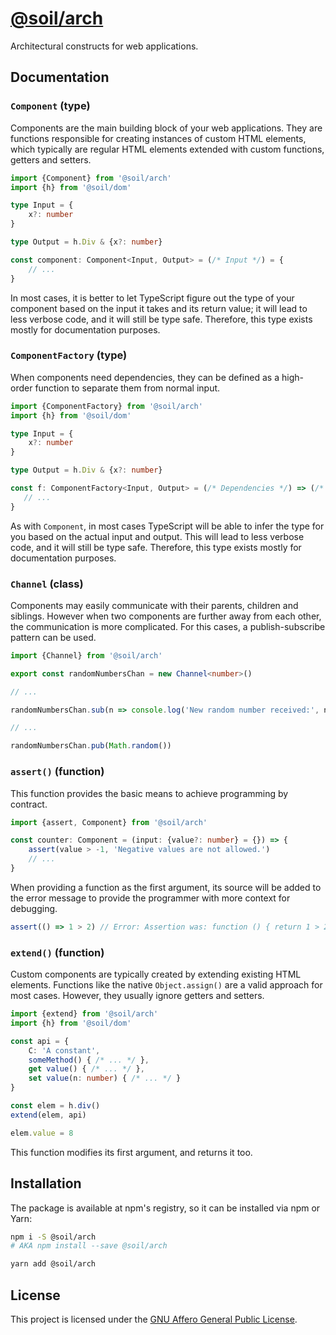 # [@soil/arch](https://www.npmjs.com/package/@soil/arch)

Architectural constructs for web applications.


## Documentation

### `Component` (type)

Components are the main building block of your web applications. They are functions responsible for creating instances of custom HTML elements, which typically are regular HTML elements extended with custom functions, getters and setters.

```ts
import {Component} from '@soil/arch'
import {h} from '@soil/dom'

type Input = {
    x?: number
}

type Output = h.Div & {x?: number}

const component: Component<Input, Output> = (/* Input */) = {
    // ...
}
```

In most cases, it is better to let TypeScript figure out the type of your component based on the input it takes and its return value; it will lead to less verbose code, and it will still be type safe. Therefore, this type exists mostly for
documentation purposes.

### `ComponentFactory` (type)

When components need dependencies, they can be defined as a high-order function to separate them from normal input.

```ts
import {ComponentFactory} from '@soil/arch'
import {h} from '@soil/dom'

type Input = {
    x?: number
}

type Output = h.Div & {x?: number}

const f: ComponentFactory<Input, Output> = (/* Dependencies */) => (/* Input */) => {
   // ...
}
```

As with `Component`, in most cases TypeScript will be able to infer the type for you based on the actual input and output. This will lead to less verbose code, and it will still be type safe. Therefore, this type exists mostly for documentation
purposes.

### `Channel` (class)

Components may easily communicate with their parents, children and siblings. However when two components are further away from each other, the communication is more complicated. For this cases, a publish-subscribe pattern can be used.

```ts
import {Channel} from '@soil/arch'

export const randomNumbersChan = new Channel<number>()

// ...

randomNumbersChan.sub(n => console.log('New random number received:', n))

// ...

randomNumbersChan.pub(Math.random())
```

### `assert()` (function)

This function provides the basic means to achieve programming by contract.

```ts
import {assert, Component} from '@soil/arch'

const counter: Component = (input: {value?: number} = {}) => {
    assert(value > -1, 'Negative values are not allowed.')
    // ...
}
```

When providing a function as the first argument, its source will be added to the error message to provide the programmer with more context for debugging.

```ts
assert(() => 1 > 2) // Error: Assertion was: function () { return 1 > 2; }
```

### `extend()` (function)

Custom components are typically created by extending existing HTML elements. Functions like the native `Object.assign()` are a valid approach for most cases. However, they usually ignore getters and setters.

```ts
import {extend} from '@soil/arch'
import {h} from '@soil/dom'

const api = {
    C: 'A constant',
    someMethod() { /* ... */ },
    get value() { /* ... */ },
    set value(n: number) { /* ... */ }
}

const elem = h.div()
extend(elem, api)

elem.value = 8
```

This function modifies its first argument, and returns it too.


## Installation

The package is available at npm's registry, so it can be installed via npm or
Yarn:

```bash
npm i -S @soil/arch
# AKA npm install --save @soil/arch
```

```bash
yarn add @soil/arch
```


## License

This project is licensed under the [GNU Affero General Public License](LICENSE).
